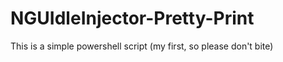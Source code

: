 # NGUIdleInjector-Pretty-Print

This is a simple powershell script (my first, so please don't bite)


